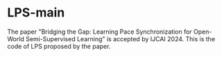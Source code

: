 # LPS-main
The paper "Bridging the Gap: Learning Pace Synchronization for Open-World Semi-Supervised Learning" is accepted by IJCAI 2024.
This is the code of LPS proposed by the paper.
